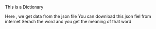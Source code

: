This is a Dictionary

Here , we get data from the json file 
You can download this json fiel from internet
Serach the word and you get the meaning of that word
